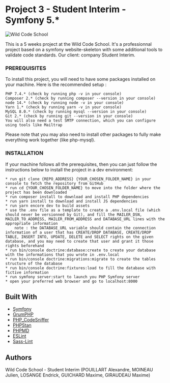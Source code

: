 # Project 3 - Student Interim - Symfony 5.*

![Wild Code School](https://wildcodeschool.fr/wp-content/uploads/2019/01/logo_pink_176x60.png)

This is a 5 weeks project at the Wild Code School. It's a professionnal project based on a symfony website-skeleton with some additional tools to validate code standards.
Our client: company Student Interim.

### PREREQUISITES

To install this project, you will need to have some packages installed on your machine. Here is the recommended setup :

    PHP 7.4.* (check by running php -v in your console)
    Composer 2.* (check by running composer --version in your console)
    node 14.* (check by running node -v in your console)
    Yarn 1.* (check by running yarn -v in your console)
    MySQL 8.0.* (check by running mysql --version in your console)
    Git 2.* (check by running git --version in your console)
    You will also need a test SMTP connection, which you can configure using tools like Mailtrap

Please note that you may also need to install other packages to fully make everything work together (like php-mysql).

### INSTALLATION

If your machine follows all the prerequisites, then you can just follow the instructions below to install the project in a dev environment:

    * run git clone {REPO_ADDRESS} {YOUR_CHOSEN_FOLDER_NAME} in your console to fetch the repository from GitHub
    * run cd {YOUR_CHOSEN_FOLDER_NAME} to move into the folder where the project has been downloaded
    * run composer install to download and install PHP dependencies
    * run yarn install to download and install JS dependencies
    * run yarn encore dev to build assets
    * use the .env file as a template to create a .env.local file (which should never be versionned by Git), and fill the MAILER_DSN, MAILER_TO_ADDRESS, MAILER_FROM_ADDRESS and DATABASE_URL lines with the appropriate information
        note : the DATABASE_URL variable should contain the connection information of a user that has CREATE/DROP DATABASE, CREATE/DROP TABLE, INSERT INTO, UPDATE, DELETE and SELECT rights on the given database, and you may need to create that user and grant it those rights beforehand
    * run bin/console doctrine:database:create to create your database with the informations that you wrote in .env.local
    * run bin/console doctrine:migrations:migrate to create the tables structure of the database
    * run bin/console doctrine:fixtures:load to fill the database with fictive information
    * run symfony server:start to launch you PHP Symfony server
    * open your preferred web browser and go to localhost:8000

## Built With

* [Symfony](https://github.com/symfony/symfony)
* [GrumPHP](https://github.com/phpro/grumphp)
* [PHP_CodeSniffer](https://github.com/squizlabs/PHP_CodeSniffer)
* [PHPStan](https://github.com/phpstan/phpstan)
* [PHPMD](http://phpmd.org)
* [ESLint](https://eslint.org/)
* [Sass-Lint](https://github.com/sasstools/sass-lint)

## Authors

Wild Code School - Student Interim (POUILLART Alexandre, MOINEAU Julien, LOSANGE Endrick, GUICHARD Maxime, GIRAUDEAU Maxime)